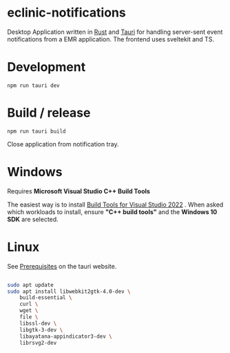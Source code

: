 # eclinic-notifications

Desktop Application written in [Rust](https://www.rust-lang.org/) and [Tauri](https://tauri.app/) for handling server-sent event
notifications from a EMR application. The frontend uses sveltekit and TS.

# Development

`npm run tauri dev`

# Build / release

`npm run tauri build`

Close application from notification tray.

# Windows

Requires **Microsoft Visual Studio C++ Build Tools**

The easiest way is to install [Build Tools for Visual Studio 2022](https://visualstudio.microsoft.com/visual-cpp-build-tools/) . When asked which workloads to install, ensure **"C++ build tools"** and the **Windows 10 SDK** are selected.

# Linux

See [Prerequisites](https://tauri.app/v1/guides/getting-started/prerequisites) on the tauri website.

```bash

sudo apt update
sudo apt install libwebkit2gtk-4.0-dev \
    build-essential \
    curl \
    wget \
    file \
    libssl-dev \
    libgtk-3-dev \
    libayatana-appindicator3-dev \
    librsvg2-dev
```
